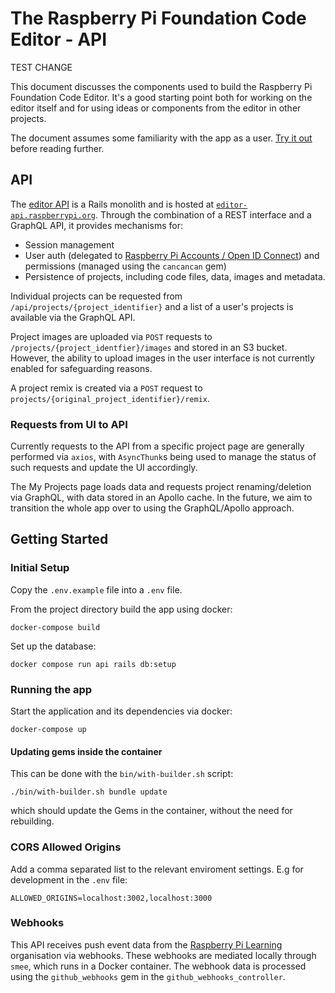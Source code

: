 # The Raspberry Pi Foundation Code Editor - API

TEST CHANGE

This document discusses the components used to build the Raspberry Pi Foundation Code Editor. It's a good starting point both for working on the editor itself and for using ideas or components from the editor in other projects.

The document assumes some familiarity with the app as a user. [Try it out](https://editor.raspberrypi.org) before reading further.

## API

The [editor API](https://github.com/RaspberryPiFoundation/editor-api) is a Rails monolith and is hosted at [`editor-api.raspberrypi.org`](https://editor-api.raspberrypi.org/). Through the combination of a REST interface and a GraphQL API, it provides mechanisms for:

- Session management
- User auth (delegated to [Raspberry Pi Accounts / Open ID Connect](https://github.com/RaspberryPiFoundation/profile)) and permissions (managed using the `cancancan` gem)
- Persistence of projects, including code files, data, images and metadata.

Individual projects can be requested from `/api/projects/{project_identifier}` and a list of a user's projects is available via the GraphQL API.

Project images are uploaded via `POST` requests to `/projects/{project_identfier}/images` and stored in an S3 bucket. However, the ability to upload images in the user interface is not currently enabled for safeguarding reasons.

A project remix is created via a `POST` request to `projects/{original_project_identifier}/remix`.

### Requests from UI to API

Currently requests to the API from a specific project page are generally performed via `axios`, with `AsyncThunk`s being used to manage the status of such requests and update the UI accordingly.

The My Projects page loads data and requests project renaming/deletion via GraphQL, with data stored in an Apollo cache. In the future, we aim to transition the whole app over to using the GraphQL/Apollo approach.

## Getting Started

### Initial Setup

Copy the `.env.example` file into a `.env` file.

From the project directory build the app using docker:

```
docker-compose build
```

Set up the database:

```
docker compose run api rails db:setup
```

### Running the app

Start the application and its dependencies via docker:

```
docker-compose up
```

#### Updating gems inside the container

This can be done with the `bin/with-builder.sh` script:
```
./bin/with-builder.sh bundle update
```
which should update the Gems in the container, without the need for rebuilding.

### CORS Allowed Origins

Add a comma separated list to the relevant enviroment settings. E.g for development in the `.env` file:

```
ALLOWED_ORIGINS=localhost:3002,localhost:3000
```

### Webhooks

This API receives push event data from the [Raspberry Pi Learning](https://github.com/raspberrypilearning) organisation via webhooks. These webhooks are mediated locally through `smee`, which runs in a Docker container. The webhook data is processed using the `github_webhooks` gem in the `github_webhooks_controller`.
